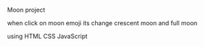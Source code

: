 Moon project

when click on moon emoji its change crescent moon and full moon

using HTML CSS JavaScript
